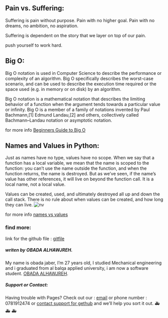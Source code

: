 
## Pain vs. Suffering:

Suffering is pain without purpose. Pain with no higher goal. Pain with no dreams, no ambition, no aspiration.

Suffering is dependent on the story that we layer on top of our pain.

push yourself to work hard.

## Big O:

Big O notation is used in Computer Science to describe the performance or complexity of an algorithm. Big O specifically describes the worst-case scenario, and can be used to describe the execution time required or the space used (e.g. in memory or on disk) by an algorithm.

Big O notation is a mathematical notation that describes the limiting behavior of a function when the argument tends towards a particular value or infinity. Big O is a member of a family of notations invented by Paul Bachmann,[1] Edmund Landau,[2] and others, collectively called Bachmann–Landau notation or asymptotic notation.

for more info [Beginners Guide to Big O](https://rob-bell.net/2009/06/a-beginners-guide-to-big-o-notation)

## Names and Values in Python:

Just as names have no type, values have no scope. When we say that a function has a local variable, we mean that the name is scoped to the function: you can’t use the name outside the function, and when the function returns, the name is destroyed. But as we’ve seen, if the name’s value has other references, it will live on beyond the function call. It is a local name, not a local value.

Values can be created, used, and ultimately destroyed all up and down the call stack. There is no rule about when values can be created, and how long they can live.
![nv](https://nedbatchelder.com/text/names1_pix/024.png)

for more info [names vs values](https://nedbatchelder.com/text/names1.html)


### find more:

link for the github file : [gitfile](https://github.com/Obada-gh/reading-notes)

##### *writen by OBADA ALHAWJREH.*

My name is obada jaber, I’m 27 years old, I studied Mechanical engineering and i graduated from al balqa applied university, i am now a software student. [OBADA ALHAWJREH](https://github.com/Obada-gh).

##### *Support or Contact:*

Having trouble with Pages? Check out our : [email](obada7jaber7@gmail.com) or phone number : 0781912474 or [contact support for gethub](https://support.github.com/contact) and we’ll help you sort it out. &#x1F691; &#x1F691; &#x1F691;
